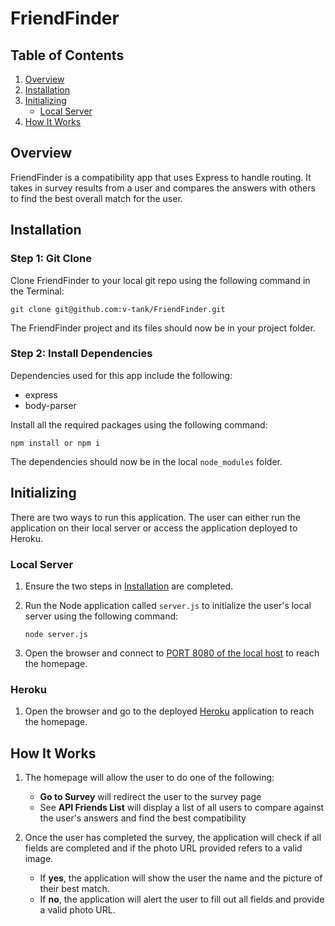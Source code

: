 # FriendFinder

## Table of Contents 

1. [Overview](#overview)
2. [Installation](#installation)
3. [Initializing](#initializing)
	- [Local Server](#local-server)
4. [How It Works](#how-it-works)

<a name="overview"></a>
## Overview

FriendFinder is a compatibility app that uses Express to handle routing. It takes in survey results from a user and compares the answers with others to find the best overall match for the user.

<a name="installation"></a>
## Installation

### Step 1: Git Clone

Clone FriendFinder to your local git repo using the following command in the Terminal:

```
git clone git@github.com:v-tank/FriendFinder.git
```

The FriendFinder project and its files should now be in your project folder.

### Step 2: Install Dependencies

Dependencies used for this app include the following:

* express
* body-parser

Install all the required packages using the following command:

```
npm install or npm i
```

The dependencies should now be in the local `node_modules` folder.

<a name="initializing"></a>
## Initializing

There are two ways to run this application. The user can either run the application on their local server or access the application deployed to Heroku.

<a name="local-server"></a>
### Local Server

1. Ensure the two steps in [Installation](#installation) are completed.

2. Run the Node application called `server.js` to initialize the user's local server using the following command:

	```
	node server.js
	```
3. Open the browser and connect to [PORT 8080 of the local host](http://localhost:8080/) to reach the homepage.

### Heroku

1. Open the browser and go to the deployed [Heroku](https://friend-finder-vt.herokuapp.com/) application to reach the homepage.

## How It Works

1. The homepage will allow the user to do one of the following:

	- **Go to Survey** will redirect the user to the survey page
	- See **API Friends List** will display a list of all users to compare against the user's answers and find the best compatibility

2. Once the user has completed the survey, the application will check if all fields are completed and if the photo URL provided refers to a valid image.

	- If **yes**, the application will show the user the name and the picture of their best match.
	- If **no**, the application will alert the user to fill out all fields and provide a valid photo URL.

